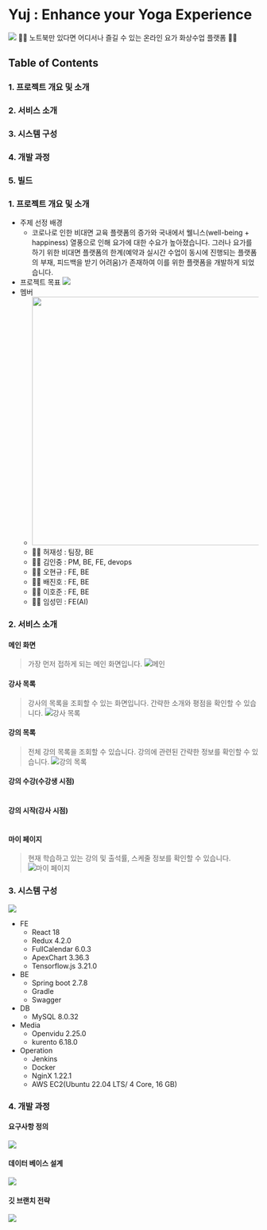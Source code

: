 # Yuj : Enhance your Yoga Experience
![](./image/yuj.png)
:man_technologist: 노트북만 있다면 어디서나 즐길 수 있는 온라인 요가 화상수업 플랫폼 :woman_technologist:

## Table of Contents

### 1. 프로젝트 개요 및 소개
### 2. 서비스 소개
### 3. 시스템 구성
### 4. 개발 과정
### 5. 빌드


### 1. 프로젝트 개요 및 소개
- 주제 선정 배경
    - 코로나로 인한 비대면 교육 플랫폼의 증가와 국내에서 웰니스(well-being + happiness) 열풍으로 인해 요가에 대한 수요가 높아졌습니다. 그러나 요가를 하기 위한 비대면 플랫폼의 한계(예약과 실시간 수업이 동시에 진행되는 플랫폼의 부재, 피드백을 받기 어려움)가 존재하여 이를 위한 플랫폼을 개발하게 되었습니다.
- 프로젝트 목표
    ![](./image/yuj-target.png)
- 멤버
    - <img src="./image/members.jpg" width="500" height="500">  
    - :technologist: 허재성 : 팀장, BE
    - :technologist: 김인중 : PM, BE, FE, devops
    - :technologist: 오현규 : FE, BE
    - :technologist: 배진호 : FE, BE
    - :technologist: 이호준 : FE, BE
    - :technologist: 임성민 : FE(AI)

### 2. 서비스 소개
#### 메인 화면
> 가장 먼저 접하게 되는 메인 화면입니다.
![메인](./image/main.png)
#### 강사 목록
> 강사의 목록을 조회할 수 있는 화면입니다. 간략한 소개와 평점을 확인할 수 있습니다.
![강사 목록](./image/%EA%B0%95%EC%82%AC%20%EB%AA%A9%EB%A1%9D.png)
#### 강의 목록
> 전체 강의 목록을 조회할 수 있습니다. 강의에 관련된 간략한 정보를 확인할 수 있습니다.
![강의 목록](./image/%EA%B0%95%EC%9D%98%20%EB%AA%A9%EB%A1%9D.png)

#### 강의 수강(수강생 시점)
![]()
#### 강의 시작(강사 시점)
![]()
#### 마이 페이지
> 현재 학습하고 있는 강의 및 출석률, 스케줄 정보를 확인할 수 있습니다.
![마이 페이지](./image/%EB%A7%88%EC%9D%B4%20%ED%8E%98%EC%9D%B4%EC%A7%80.png)


### 3. 시스템 구성
![](./image/configuration.png)
- FE
    - React 18
    - Redux 4.2.0
    - FullCalendar 6.0.3
    - ApexChart 3.36.3
    - Tensorflow.js 3.21.0
- BE
    - Spring boot 2.7.8
    - Gradle
    - Swagger
- DB
    - MySQL 8.0.32 
- Media
    - Openvidu 2.25.0
    - kurento 6.18.0
- Operation
    - Jenkins
    - Docker
    - NginX 1.22.1
    - AWS EC2(Ubuntu 22.04 LTS/ 4 Core, 16 GB)

### 4. 개발 과정

#### 요구사항 정의
![](./image/%EC%9A%94%EA%B5%AC%EC%82%AC%ED%95%AD.png)
#### 데이터 베이스 설계
![](./image/yuj-erd.png)
#### 깃 브랜치 전략
![](./image/%EB%B8%8C%EB%9E%9C%EC%B9%98%EC%A0%84%EB%9E%B5.png)
####
